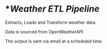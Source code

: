 # **Weather ETL Pipeline*
Extracts, Loads and Transform weather data. 

Data is sourced from OpenWeatherAPI


The output is sent via email at a scheduled time.

